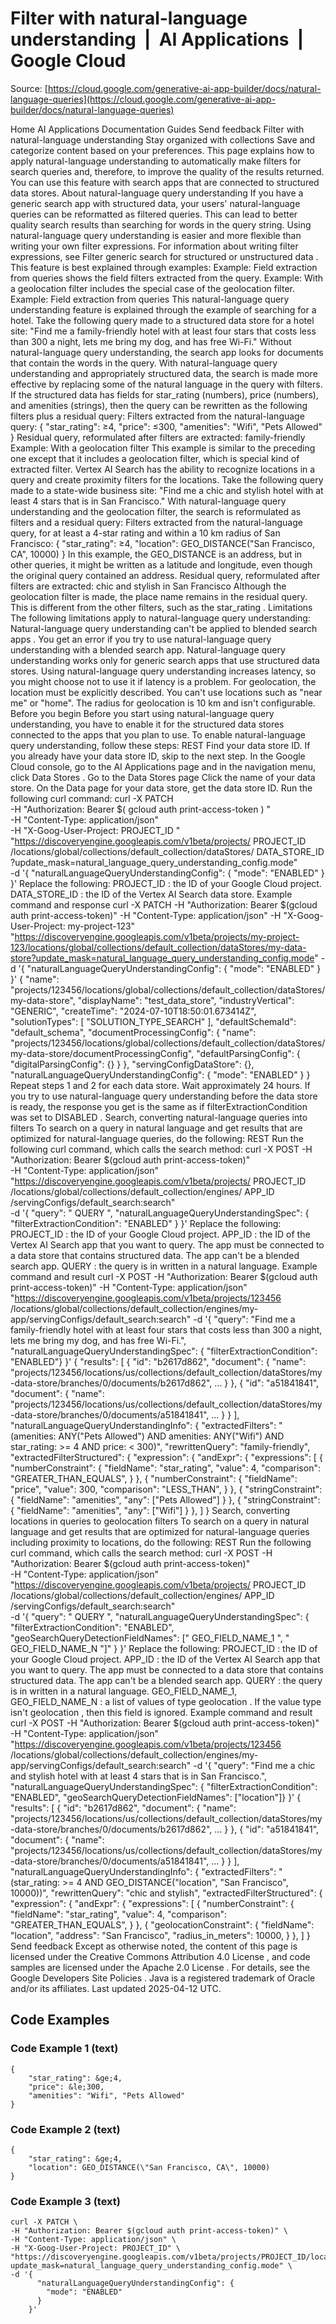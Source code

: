 # Filter with natural-language understanding  |  AI Applications  |  Google Cloud

Source: [https://cloud.google.com/generative-ai-app-builder/docs/natural-language-queries](https://cloud.google.com/generative-ai-app-builder/docs/natural-language-queries)

Home
AI Applications
Documentation
Guides
Send feedback
Filter with natural-language understanding
Stay organized with collections
Save and categorize content based on your preferences.
This page explains how to apply natural-language understanding to automatically
make filters for search queries and, therefore, to improve the quality of the
results returned.
You can use this feature with search apps that are connected to structured data
stores.
About natural-language query understanding
If you have a generic search app with structured data,
your users' natural-language queries can be reformatted as filtered
queries. This can lead to better quality search results than searching for words
in the query string.
Using natural-language query understanding is easier and more flexible than writing your own filter
expressions. For information about writing filter expressions, see
Filter generic search for structured or unstructured data
.
This feature is best explained through examples:
Example: Field extraction from queries
shows the field filters
extracted from the query.
Example: With a geolocation filter
includes the special case of the
geolocation filter.
Example: Field extraction from queries
This natural-language query understanding feature is explained through the example of searching for a
hotel.
Take the following query made to a structured data store for a hotel site:
"Find me a family-friendly hotel with at least four stars that costs less
than 300 a night, lets me bring my dog, and has free Wi-Fi."
Without natural-language query understanding, the search app looks for documents that contain the words
in the query.
With natural-language query understanding and appropriately structured data, the search is made more
effective by replacing some of the natural language in the query with filters.
If the structured data has fields for
star_rating
(numbers),
price
(numbers), and
amenities
(strings), then the query can be rewritten as the
following filters plus a residual query:
Filters extracted from the natural-language query:
{
"star_rating": &ge;4,
"price": &le;300,
"amenities": "Wifi", "Pets Allowed"
}
Residual query, reformulated after filters are extracted:
family-friendly
Example: With a geolocation filter
This example is similar to the preceding one except that it includes a
geolocation
filter, which is special kind of extracted filter.
Vertex AI Search has the ability to recognize locations in a query and
create proximity filters for the locations.
Take the following query made to a state-wide business site:
"Find me a chic and stylish hotel with at least 4 stars that is in San
Francisco."
With natural-language query understanding and the geolocation filter, the search is reformulated as
filters and a residual query:
Filters extracted from the natural-language query, for at least a 4-star
rating and within a 10 km radius of San Francisco:
{
"star_rating": &ge;4,
"location": GEO_DISTANCE(\"San Francisco, CA\", 10000)
}
In this example, the
GEO_DISTANCE
is an address, but in other queries, it
might be written as a latitude and longitude, even though the original query
contained an address.
Residual query, reformulated after filters are extracted:
chic and stylish in San Francisco
Although the geolocation filter is made, the place name remains in the
residual query. This is different from the other filters, such as the
star_rating
.
Limitations
The following limitations apply to natural-language query understanding:
Natural-language query understanding can't be applied to
blended search apps
. You
get an error if you try to use natural-language query understanding with a blended search app.
Natural-language query understanding works only for generic search apps that use structured data
stores.
Using natural-language query understanding increases latency, so you might choose not to use it
if latency is a problem.
For geolocation, the location must be explicitly described. You
can't use locations such as "near me" or "home".
The radius for geolocation is 10 km and isn't configurable.
Before you begin
Before you start using natural-language query understanding, you have to enable it for the structured
data stores connected to the apps that you plan to use.
To enable natural-language query understanding, follow these steps:
REST
Find your data store ID. If you already have your data store
ID, skip to the next step.
In the Google Cloud console, go to the
AI Applications
page and
in the navigation menu, click
Data Stores
.
Go to the Data Stores page
Click the name of your data store.
On the
Data
page for your data store, get the data store ID.
Run the following curl command:
curl
-X
PATCH
\
-H
"Authorization: Bearer
$(
gcloud
auth
print-access-token
)
"
\
-H
"Content-Type: application/json"
\
-H
"X-Goog-User-Project:
PROJECT_ID
"
\
"https://discoveryengine.googleapis.com/v1beta/projects/
PROJECT_ID
/locations/global/collections/default_collection/dataStores/
DATA_STORE_ID
?update_mask=natural_language_query_understanding_config.mode"
\
-d
'{
"naturalLanguageQueryUnderstandingConfig": {
"mode": "ENABLED"
}
}'
Replace the following:
PROJECT_ID
: the ID of your Google Cloud project.
DATA_STORE_ID
: the ID of the Vertex AI Search data store.
Example command and response
curl -X PATCH
-H "Authorization: Bearer $(gcloud auth print-access-token)"
-H "Content-Type: application/json"
-H "X-Goog-User-Project: my-project-123"
"https://discoveryengine.googleapis.com/v1beta/projects/my-project-123/locations/global/collections/default_collection/dataStores/my-data-store?update_mask=natural_language_query_understanding_config.mode"
-d '{
"naturalLanguageQueryUnderstandingConfig": {
"mode": "ENABLED"
}
}'
{
"name": "projects/123456/locations/global/collections/default_collection/dataStores/my-data-store",
"displayName": "test_data_store",
"industryVertical": "GENERIC",
"createTime": "2024-07-10T18:50:01.673414Z",
"solutionTypes": [
"SOLUTION_TYPE_SEARCH"
],
"defaultSchemaId": "default_schema",
"documentProcessingConfig": {
"name": "projects/123456/locations/global/collections/default_collection/dataStores/my-data-store/documentProcessingConfig",
"defaultParsingConfig": {
"digitalParsingConfig": {}
}
},
"servingConfigDataStore": {},
"naturalLanguageQueryUnderstandingConfig": {
"mode": "ENABLED"
}
}
Repeat steps 1 and 2 for each data store.
Wait approximately 24 hours.
If you try to use natural-language query understanding before the data store is ready, the response
you get is the same as if
filterExtractionCondition
was set to
DISABLED
.
Search, converting natural-language queries into filters
To search on a query in natural language and get results that are optimized for
natural-language queries, do the following:
REST
Run the following curl command, which calls the
search
method:
curl -X POST -H "Authorization: Bearer $(gcloud auth print-access-token)" \
-H "Content-Type: application/json" \
"https://discoveryengine.googleapis.com/v1beta/projects/
PROJECT_ID
/locations/global/collections/default_collection/engines/
APP_ID
/servingConfigs/default_search:search" \
-d '{
"query": "
QUERY
",
"naturalLanguageQueryUnderstandingSpec": {
"filterExtractionCondition": "ENABLED"
}
}'
Replace the following:
PROJECT_ID
: the ID of your Google Cloud project.
APP_ID
: the ID of the Vertex AI Search app that you
want to query. The app must be
connected to a data store that contains structured data. The app can't be
a blended search app.
QUERY
: the query is in written in a natural
language.
Example command and result
curl -X POST -H "Authorization: Bearer $(gcloud auth print-access-token)"
-H "Content-Type: application/json"
"https://discoveryengine.googleapis.com/v1beta/projects/123456
/locations/global/collections/default_collection/engines/my-app/servingConfigs/default_search:search"
-d '{
"query": "Find me a family-friendly hotel with at least four stars that costs less than 300 a night, lets me bring my dog, and has free Wi-Fi.",
"naturalLanguageQueryUnderstandingSpec": {
"filterExtractionCondition": "ENABLED"}
}'
{
"results": [
{
"id": "b2617d862",
"document": {
"name": "projects/123456/locations/us/collections/default_collection/dataStores/my-data-store/branches/0/documents/b2617d862",
...
}
},
{
"id": "a51841841",
"document": {
"name": "projects/123456/locations/us/collections/default_collection/dataStores/my-data-store/branches/0/documents/a51841841",
...
}
}
],
"naturalLanguageQueryUnderstandingInfo": {
"extractedFilters": "(amenities: ANY(\"Pets Allowed\") AND amenities: ANY(\"Wifi\") AND star_rating: >= 4 AND price: < 300)",
"rewrittenQuery": "family-friendly",
"extractedFilterStructured": {
"expression": {
"andExpr": {
"expressions": [
{
"numberConstraint": {
"fieldName": "star_rating",
"value": 4,
"comparison": "GREATER_THAN_EQUALS",
}
},
{
"numberConstraint": {
"fieldName": "price",
"value": 300,
"comparison": "LESS_THAN",
}
},
{
"stringConstraint": {
"fieldName": "amenities",
"any": ["Pets Allowed"]
}
},
{
"stringConstraint": {
"fieldName": "amenities",
"any": ["Wifi"]
}
},
]
}
Search, converting locations in queries to geolocation filters
To search on a query in natural language and get results that are optimized for
natural-language queries including proximity to locations, do the following:
REST
Run the following curl command, which calls the
search
method:
curl -X POST -H "Authorization: Bearer $(gcloud auth print-access-token)" \
-H "Content-Type: application/json" \
"https://discoveryengine.googleapis.com/v1beta/projects/
PROJECT_ID
/locations/global/collections/default_collection/engines/
APP_ID
/servingConfigs/default_search:search" \
-d '{
"query": "
QUERY
",
"naturalLanguageQueryUnderstandingSpec": {
"filterExtractionCondition": "ENABLED",
"geoSearchQueryDetectionFieldNames": ["
GEO_FIELD_NAME_1
", "
GEO_FIELD_NAME_N
"]"
}
}'
Replace the following:
PROJECT_ID
: the ID of your Google Cloud project.
APP_ID
: the ID of the Vertex AI Search app that you
want to query. The app must be
connected to a data store that contains structured data. The app can't be
a blended search app.
QUERY
: the query is in written in a natural
language.
GEO_FIELD_NAME_1, GEO_FIELD_NAME_N
: a list of
values of type
geolocation
. If the value type isn't
geolocation
, then this field is ignored.
Example command and result
curl -X POST -H "Authorization: Bearer $(gcloud auth print-access-token)"
-H "Content-Type: application/json"
"https://discoveryengine.googleapis.com/v1beta/projects/123456
/locations/global/collections/default_collection/engines/my-app/servingConfigs/default_search:search"
-d '{
"query": "Find me a chic and stylish hotel with at least 4 stars that is in San Francisco.",
"naturalLanguageQueryUnderstandingSpec": {
"filterExtractionCondition": "ENABLED",
"geoSearchQueryDetectionFieldNames": ["location"]}
}'
{
"results": [
{
"id": "b2617d862",
"document": {
"name": "projects/123456/locations/us/collections/default_collection/dataStores/my-data-store/branches/0/documents/b2617d862",
...
}
},
{
"id": "a51841841",
"document": {
"name": "projects/123456/locations/us/collections/default_collection/dataStores/my-data-store/branches/0/documents/a51841841",
...
}
}
],
"naturalLanguageQueryUnderstandingInfo": {
"extractedFilters": "(star_rating: >= 4 AND GEO_DISTANCE("location", "San Francisco", 10000))",
"rewrittenQuery": "chic and stylish",
"extractedFilterStructured": {
"expression": {
"andExpr": {
"expressions": [
{
"numberConstraint": {
"fieldName": "star_rating",
"value": 4,
"comparison": "GREATER_THAN_EQUALS",
}
},
{
"geolocationConstraint": {
"fieldName": "location",
"address": "San Francisco",
"radius_in_meters": 10000,
}
},
]
}
Send feedback
Except as otherwise noted, the content of this page is licensed under the
Creative Commons Attribution 4.0 License
, and code samples are licensed under the
Apache 2.0 License
. For details, see the
Google Developers Site Policies
. Java is a registered trademark of Oracle and/or its affiliates.
Last updated 2025-04-12 UTC.

## Code Examples

### Code Example 1 (text)

```text
{
    "star_rating": &ge;4,
    "price": &le;300,
    "amenities": "Wifi", "Pets Allowed"
}

```

### Code Example 2 (text)

```text
{
    "star_rating": &ge;4,
    "location": GEO_DISTANCE(\"San Francisco, CA\", 10000)
}

```

### Code Example 3 (text)

```text
curl -X PATCH \
-H "Authorization: Bearer $(gcloud auth print-access-token)" \
-H "Content-Type: application/json" \
-H "X-Goog-User-Project: PROJECT_ID" \
"https://discoveryengine.googleapis.com/v1beta/projects/PROJECT_ID/locations/global/collections/default_collection/dataStores/DATA_STORE_ID?update_mask=natural_language_query_understanding_config.mode" \
-d '{
      "naturalLanguageQueryUnderstandingConfig": {
        "mode": "ENABLED"
      }
    }'

```


